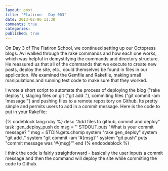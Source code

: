 ```yaml
---
layout: post
title: "Flatiron - Day 003"
date: 2013-02-06 11:30
comments: true
categories: 
published: true
---
```


On Day 3 of The Flatiron School, we continued setting up our Octopress blogs. Avi walked through the rake commands and how each one works, which was helpful in demystifying the commands and directory structure. He reassured us that all of the commands that we execute to create new posts, deploy the site, etc., could themselves be found in files in our application. We examined the Gemfile and Rakefile, making small manipulations and running test code to make sure that they worked.

<!--more-->

I wrote a short script to automate the process of deploying the blog ("rake deploy"), staging files on git ("git add ."), commiting files ("git commit -am 'message'") and pushing files to a remote repository on Github. Its pretty simple and permits users to add in a commit message. Here is the code to put in your Rakefile: 

{% codeblock lang:ruby %}
desc "Add files to github, commit and deploy"
task :gen_deploy_push do
  msg = ''
  STDOUT.puts "What is your commit message? "
  msg = STDIN.gets.chomp
  system "rake gen_deploy"
  system "git add ."
  system "git commit -am '#{msg}'"
  system "git push"
  puts "commit message was '#{msg}'"
end
{% endcodeblock %}

I think the code is fairly straightforward - basically the user inputs a commit message and then the command will deploy the site while commiting the code to Github.